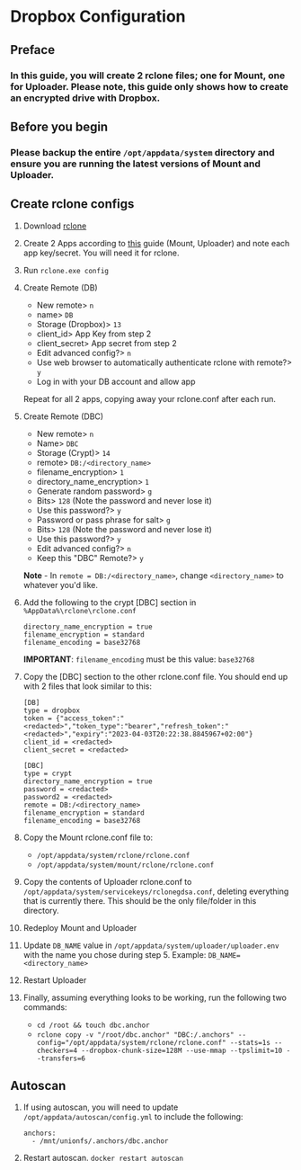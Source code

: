 # Dropbox Configuration

## **Preface**
### In this guide, you will create 2 rclone files; one for Mount, one for Uploader. Please note, this guide only shows how to create an encrypted drive with Dropbox.

## **Before you begin**
### Please backup the entire `/opt/appdata/system` directory and ensure you are running the latest versions of Mount and Uploader.

## **Create rclone configs**
1. Download [rclone](https://rclone.org/downloads/)

1. Create 2 Apps according to [this](https://rclone.org/dropbox/#get-your-own-dropbox-app-id) guide (Mount, Uploader) and note each app key/secret. You will need it for rclone.

1. Run `rclone.exe config`

1. Create Remote (DB)
   * New remote> `n`
   * name> `DB`
   * Storage (Dropbox)> `13`
   * client_id> App Key from step 2
   * client_secret> App secret from step 2
   * Edit advanced config?> `n`
   * Use web browser to automatically authenticate rclone with remote?> `y`
   * Log in with your DB account and allow app
   
   Repeat for all 2 apps, copying away your rclone.conf after each run.

1. Create Remote (DBC)
   * New remote> `n`
   * Name> `DBC`
   * Storage (Crypt)> `14`
   * remote> `DB:/<directory_name>`
   * filename_encryption> `1`
   * directory_name_encryption> `1`
   * Generate random password> `g`
   * Bits> `128` (Note the password and never lose it)
   * Use this password?> `y`
   * Password or pass phrase for salt> `g`
   * Bits> `128` (Note the password and never lose it)
   * Use this password?> `y`
   * Edit advanced config?> `n`
   * Keep this "DBC" Remote?> `y`
   
   **Note** - In `remote = DB:/<directory_name>`, change `<directory_name>` to whatever you'd like.

1. Add the following to the crypt [DBC] section in `%AppData%\rclone\rclone.conf`
   ```
   directory_name_encryption = true
   filename_encryption = standard
   filename_encoding = base32768
   ```

    **IMPORTANT**: `filename_encoding` must be this value: `base32768`
1. Copy the [DBC] section to the other rclone.conf file. You should end up with 2 files that look similar to this:
   ```
   [DB]
   type = dropbox
   token = {"access_token":"<redacted>","token_type":"bearer","refresh_token":"<redacted>","expiry":"2023-04-03T20:22:38.8845967+02:00"}
   client_id = <redacted>
   client_secret = <redacted>
   
   [DBC]
   type = crypt
   directory_name_encryption = true
   password = <redacted>
   password2 = <redacted>
   remote = DB:/<directory_name>
   filename_encryption = standard
   filename_encoding = base32768
   ```

1. Copy the Mount rclone.conf file to:
   * `/opt/appdata/system/rclone/rclone.conf`
   * `/opt/appdata/system/mount/rclone/rclone.conf`

1. Copy the contents of Uploader rclone.conf to `/opt/appdata/system/servicekeys/rclonegdsa.conf`, deleting everything that is currently there. This should be the only file/folder in this directory.

1. Redeploy Mount and Uploader

1. Update `DB_NAME` value in `/opt/appdata/system/uploader/uploader.env` with the name you chose during step 5. Example: `DB_NAME=<directory_name>`

1. Restart Uploader

1. Finally, assuming everything looks to be working, run the following two commands:
   * `cd /root && touch dbc.anchor`
   * `rclone copy -v "/root/dbc.anchor" "DBC:/.anchors" --config="/opt/appdata/system/rclone/rclone.conf" --stats=1s --checkers=4 --dropbox-chunk-size=128M --use-mmap --tpslimit=10 --transfers=6`

## **Autoscan**
1. If using autoscan, you will need to update `/opt/appdata/autoscan/config.yml` to include the following:

   ```
   anchors:
     - /mnt/unionfs/.anchors/dbc.anchor
   ```
1. Restart autoscan. `docker restart autoscan`
